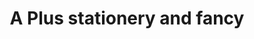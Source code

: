 ---
title: "A Plus stationery and fancy"
url: /edarikode/a-plus-stationery-and-fancy/
shop: office supplies
---
